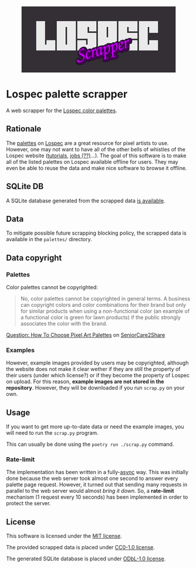 <!--
SPDX-FileCopyrightText: 2022 Agathe Porte <microjoe@microjoe.org>

SPDX-License-Identifier: MIT
-->

<p align="center">
  <img alt="Logo" src="docs/logo.png">
</p>

# Lospec palette scrapper

A web scrapper for the [Lospec color palettes](https://lospec.com/palette-list).

## Rationale

The [palettes](https://lospec.com/palette-list) on [Lospec](https://lospec.com/) are a great resource for pixel artists to use. However, one may not want to have all of the other bells of whistles of the Lospec website ([tutorials](https://lospec.com/pixel-art-tutorials), [jobs (??)](https://lospec.com/jobs)…). The goal of this software is to make all of the listed palettes on Lospec available offline for users. They may even be able to reuse the data and make nice software to browse it offline.

## SQLite DB

A SQLite database generated from the scrapped data [is available](lospec-palettes.sqlite).

## Data

To mitigate possible future scrapping blocking policy, the scrapped data is available in the `palettes/` directory.

## Data copyright

### Palettes

Color palettes cannot be copyrighted:

> No, color palettes cannot be copyrighted in general terms. A business can copyright colors and color combinations for their brand but only for similar products when using a non-functional color (an example of a functional color is green for lawn products) if the public strongly associates the color with the brand.

[Question: How To Choose Pixel Art Palettes](https://www.seniorcare2share.com/how-to-choose-pixel-art-palettes/#Are_color_palettes_copyrighted) on [SeniorCare2Share](https://www.seniorcare2share.com/)

### Examples

However, example images provided by users may be copyrighted, although the website does not make it clear wether if they are still the property of their users (under which license?) or if they become the property of Lospec on upload. For this reason, **example images are not stored in the repository**. However, they will be downloaded if you run `scrap.py` on your own.

## Usage

If you want to get more up-to-date data or need the example images, you will need to run the `scrap.py` program.

This can usually be done using the `poetry run ./scrap.py` command.

### Rate-limit

The implementation has been written in a fully-[async](https://docs.python.org/3/library/asyncio.html) way. This was initially done because the web server took almost one second to answer every palette page request. However, it turned out that sending many requests in parallel to the web server would almost *bring it down*. So, a **rate-limit** mechanism (1 request every 10 seconds) has been implemented in order to protect the server.

## License

This software is licensed under the [MIT license](LICENSES/MIT.txt).

The provided scrapped data is placed under [CC0-1.0 license](LICENSES/CC0-1.0.txt).

The generated SQLite database is placed under [ODbL-1.0 license](LICENSES/ODbL-1.0.txt).
